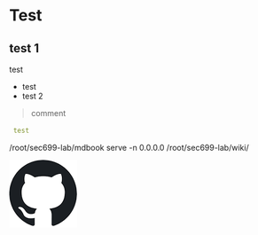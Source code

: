 Test
====
test 1
------
test

- test
- test 2

> comment

```yml
 test
 ```
 /root/sec699-lab/mdbook serve -n 0.0.0.0 /root/sec699-lab/wiki/

![Screenshot Github](assets/01-github.png)



